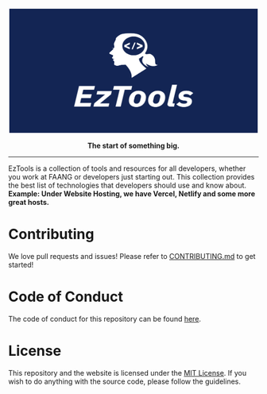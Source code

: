 <a href="https://eztools.netlify.app/"><p align="center">
<img height=250 width="500" src="https://github.com/leveldownd/EzTools/blob/main/public/eztools.png?raw=true"/>
</p></a>

<p align="center">
  <strong>The start of something big.</strong>
  </p>
  
___


EzTools is a collection of tools and resources for all developers, whether you work at FAANG or developers just starting out. This collection provides the best list of technologies that developers should use and know about. **Example: Under Website Hosting, we have Vercel, Netlify and some more great hosts.**

# Contributing

We love pull requests and issues! Please refer to [CONTRIBUTING.md](CONTRIBUTING.md) to get started!

# Code of Conduct

The code of conduct for this repository can be found [here](CODE_OF_CONDUCT.md).

# License

This repository and the website is licensed under the [MIT License](LICENSE). If you wish to do anything with the source code, please follow the guidelines.
